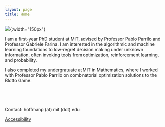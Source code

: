 ```yaml
---
layout: page
title: Home
---
```


![]({{site.baseurl}}/assets/PH-photo.jpeg){:width="150px"}


I am a first-year PhD student at MIT, advised by Professor Pablo Parrilo and Professor Gabriele Farina. I am interested in the algorithmic and machine learning foundations to low-regret decision making under unknown information, often invoking tools from optimization, reinforcement learning, and probability. 

I also completed my undergratuate at MIT in Mathematics, where I worked with Professor Pablo Parrilo on combinatorial optimization solutions to the Blotto Game.   

 &nbsp;

 &nbsp;

 Contact: hoffmanp (at) mit (dot) edu
  
 [Accessibility](https://accessibility.mit.edu)

